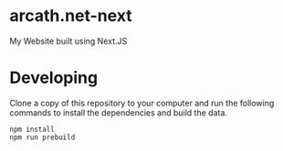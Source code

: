 # arcath.net-next

My Website built using Next.JS

# Developing

Clone a copy of this repository to your computer and run the following commands to install the dependencies and build the data.

```
npm install
npm run prebuild
```
